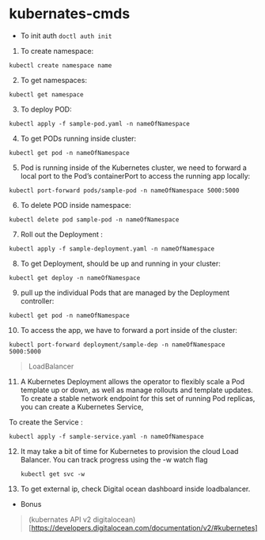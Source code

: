 # kubernates-cmds

* To init auth
  `doctl auth init`

1. To create namespace: 

  `kubectl create namespace name`

2. To get namespaces: 

  `kubectl get namespace`
  
3. To deploy POD: 

  `kubectl apply -f sample-pod.yaml -n nameOfNamespace`
  
4. To get PODs running inside cluster: 

  `kubectl get pod -n nameOfNamespace`
  
5. Pod is running inside of the Kubernetes cluster, we need to forward a local port to the Pod’s containerPort to access the running app locally: 

  `kubectl port-forward pods/sample-pod -n nameOfNamespace 5000:5000`
  
6. To delete POD inside namespace: 

  `kubectl delete pod sample-pod -n nameOfNamespace`

7. Roll out the Deployment : 

  `kubectl apply -f sample-deployment.yaml -n nameOfNamespace`
  
8. To get Deployment, should be up and running in your cluster: 

  `kubectl get deploy -n nameOfNamespace`
  
9. pull up the individual Pods that are managed by the Deployment controller: 

  `kubectl get pod -n nameOfNamespace`
  
10. To access the app, we have to forward a port inside of the cluster: 

  `kubectl port-forward deployment/sample-dep -n nameOfNamespace 5000:5000`

> LoadBalancer

11. A Kubernetes Deployment allows the operator to flexibly scale a Pod template up or down, as well as manage rollouts and template updates. To create a stable network endpoint for this set of running Pod replicas, you can create a Kubernetes Service,
    
To create the Service : 

  `kubectl apply -f sample-service.yaml -n nameOfNamespace`
  
12. It may take a bit of time for Kubernetes to provision the cloud Load Balancer. You can track progress using the -w watch flag 

    `kubectl get svc -w`
13. To get external ip, check Digital ocean dashboard inside loadbalancer.


* Bonus
> (kubernates API v2 digitalocean)[https://developers.digitalocean.com/documentation/v2/#kubernetes]
